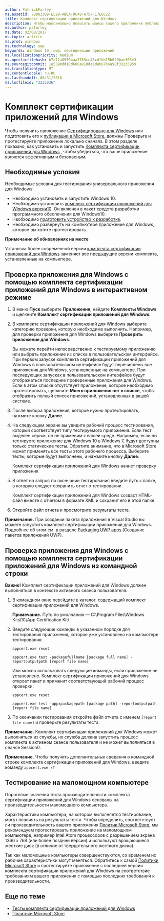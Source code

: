 ```yaml
---
author: PatrickFarley
ms.assetid: 78D833B9-E528-4BCA-9C48-A757F17E6C22
title: Комплект сертификации приложений для Windows
description: Чтобы максимально повысить шансы вашего приложения публикацию в Microsoft Store или получение статуса Сертифицировано для Windows, проверьте и протестируйте приложение локально, прежде чем отправлять его на сертификацию. В этой статье показано, как установить и запустить комплект сертификации приложений для Windows.
ms.author: pafarley
ms.date: 02/08/2017
ms.topic: article
ms.prod: windows
ms.technology: uwp
keywords: Windows 10, uwp, сертификации приложений
ms.localizationpriority: medium
ms.openlocfilehash: b7a72a89704aa3768cc43cdfbb75b620bae303e3
ms.sourcegitcommit: 1e5590dd10d606a910da6deb67b6a98f33235959
ms.translationtype: MT
ms.contentlocale: ru-RU
ms.lasthandoff: 08/31/2018
ms.locfileid: "3235036"
---
```

# <a name="windows-app-certification-kit"></a>Комплект сертификации приложений для Windows



Чтобы получить приложение [Сертифицировано для Windows](https://msdn.microsoft.com/windows/desktop/jj134964.aspx) или подготовить его к [публикации в Microsoft Store](https://msdn.microsoft.com/library/windows/apps/Hh694062), должны Проверьте и протестируйте приложение локально сначала. В этом разделе показано, как установить и запустить [Комплекта сертификации приложений для Windows](http://go.microsoft.com/fwlink/p/?LinkID=309666) , чтобы убедиться, что ваше приложение является эффективным и безопасным.

## <a name="prerequisites"></a>Необходимые условия

Необходимые условия для тестирования универсального приложения для Windows:

-   Необходимо установить и запустить Windows 10.
-   Необходимо установить [комплект сертификации приложений для Windows версии10]( http://go.microsoft.com/fwlink/p/?LinkID=309666). Он включен в пакет средств разработки программного обеспечения для Windows10.
-   Необходимо [подготовить устройство к разработке](https://docs.microsoft.com/windows/uwp/get-started/enable-your-device-for-development).
-   Необходимо развернуть на компьютере приложение для Windows, которое вы хотите протестировать.

**Примечание об обновлениях на месте**

Установка более современной версии [комплекта сертификации приложений для Windows]( http://go.microsoft.com/fwlink/p/?LinkID=309666) заменяет все предыдущие версии комплекта, установленные на компьютере.

## <a name="validate-your-windows-app-using-the-windows-app-certification-kit-interactively"></a>Проверка приложения для Windows с помощью комплекта сертификации приложений для Windows в интерактивном режиме

1.  В меню **Пуск** выберите **Приложения**, найдите **Комплекты Windows** и щелкните **Комплект сертификации приложений для Windows**.

2.  В комплекте сертификации приложений для Windows выберите категорию проверки, которую необходимо выполнить. Например, для проверки приложения для Windows выберите **Проверить приложение для Windows**.

    Вы можете перейти непосредственно к тестируемому приложению или выбрать приложение из списка в пользовательском интерфейсе. При первом запуске комплекта сертификации приложений для Windows в пользовательском интерфейсе будут перечислены все приложения для Windows, установленные на компьютере. При последующих запусках в пользовательском интерфейсе будут отображаться последние проверенные приложения для Windows. Если в этом списке отсутствует приложение, которое необходимо протестировать, щелкните **Моего приложения нет в списке**, чтобы отобразить полный список приложений, установленных в вашей системе.

3.  После выбора приложения, которое нужно протестировать, нажмите кнопку **Далее**.

4.  На следующем экране вы увидите рабочий процесс тестирования, который соответствует типу тестируемого приложения. Если тест выделен серым, он не применим к вашей среде. Например, если вы тестируете приложение для Windows 10 в Windows 7, будут доступны только статические тесты. Обратите внимание, что в Microsoft Store может применять все тесты этого рабочего процесса. Выберите тесты, которые будут выполнены, и нажмите кнопку **Далее**.

    Комплект сертификации приложений для Windows начнет проверку приложения.

5.  В ответ на запрос по окончании тестирования введите путь к папке, в которую следует сохранить отчет о тестировании.

    Комплект сертификации приложений для Windows создаст HTML-файл вместе с отчетом в формате XML и сохранит его в этой папке.

6.  Откройте файл отчета и просмотрите результаты теста.

**Примечание.**  При создании пакета приложения в Visual Studio вы можете запустить комплект сертификации приложений для Windows. Подробнее об этом см. в разделе [Packaging UWP apps](https://msdn.microsoft.com/library/windows/apps/Mt627715) (Создание пакетов приложений UWP).

 

## <a name="validate-your-windows-app-using-the-windows-app-certification-kit-from-a-command-line"></a>Проверка приложения для Windows с помощью комплекта сертификации приложений для Windows из командной строки

**Важно!**  Комплект сертификации приложений для Windows должен выполняться в контексте активного сеанса пользователя.

1.  В командном окне перейдите в каталог, содержащий комплект сертификации приложений для Windows.

    **Примечание.**   Путь по умолчанию — C:\\Program Files\\Windows Kits\\10\\App Certification Kit\\.

2.  Введите следующие команды в указанном порядке для тестирования приложения, которое уже установлено на компьютере тестирования:

    `appcert.exe reset`

    `appcert.exe test -packagefullname [package full name] -reportoutputpath [report file name]`

    Или можно использовать следующие команды, если приложение не установлено. Комплект сертификации приложений для Windows откроет пакет и применит соответствующий рабочий процесс проверки:

    `appcert.exe reset`

    `appcert.exe test -appxpackagepath [package path] -reportoutputpath [report file name]`

3.  По окончании тестирования откройте файл отчета с именем `[report file name]` и проверьте результаты теста.

**Примечание.**  Комплект сертификации приложений для Windows может выполняться из службы, но служба должна запустить процесс комплекта в активном сеансе пользователя и не может выполняться в сеансе Session0.

**Примечание.**   Чтобы получить дополнительные сведения о командной строке комплекта сертификации приложений для Windows, введите команду `appcert.exe /?`

## <a name="testing-with-a-low-power-computer"></a>Тестирование на маломощном компьютере

Пороговые значения теста производительности комплекта сертификации приложений для Windows основаны на производительности маломощного компьютера.

Характеристики компьютера, на котором выполняется тестирование, могут повлиять на результаты теста. Чтобы определить, соответствует ли производительность вашего приложения [Политик Microsoft Store](https://msdn.microsoft.com/library/windows/apps/Dn764944), мы рекомендуем протестировать приложение на маломощном компьютере, например Intel Atom процессоров с разрешением экрана 1366 x 768 (или более поздней версии) и используют вращающиеся жесткие диск (в отличие от твердотельного жесткого диска).

Так как маломощные компьютеры совершенствуются, со временем их рабочие характеристики могут меняться. Обратитесь к самой [Политики Microsoft Store](https://msdn.microsoft.com/library/windows/apps/Dn764944) и протестируйте приложение с последней версии комплекта сертификации приложений для Windows на соответствие требованиям вашего приложения с помощью последних требований к производительности.

## <a name="related-topics"></a>Еще по теме

* [Тесты комплекта сертификации приложений для Windows](windows-app-certification-kit-tests.md)
* [Политики Microsoft Store](https://msdn.microsoft.com/library/windows/apps/Dn764944)
 

 




